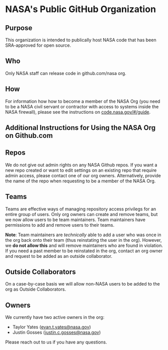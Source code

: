 # NASA's Public GitHub Organization

## Purpose
This organization is intended to publically host NASA code that has been SRA-approved for open source. 

## Who
Only NASA staff can release code in github.com/nasa org. 

## How
For information how how to become a member of the NASA Org (you need to be a NASA civil servant or contractor with access to systems inside the NASA firewall), please see the instructions on <a href="https://code.nasa.gov/#/guide"> code.nasa.gov/#/guide</a>.

## Additional Instructions for Using the NASA Org on Github.com

## Repos
We do not give out admin rights on any NASA Github repos. If you want a new repo created or want to edit settings on an existing repo that require admin access, please contact one of our org owners. Alternatively, provide the name of the repo when requesting to be a member of the NASA Org.

## Teams
Teams are effective ways of managing repository access privilegs for an entire group of users. Only org owners can create and remove teams, but we now allow users to be team maintainers. Team maintainers have permissions to add and remove users to their teams. 

**Note**: Team maintainers are *technically* able to add a user who was once in the org back onto their team (thus reinstating the user in the org). However, we **do not allow this** and will remove maintainers who are found in violation. If you need a past member to be reinstated in the org, contact an org owner and request to be added as an outside collaborator.

## Outside Collaborators
On a case-by-case basis we will allow non-NASA users to be added to the org as Outside Collaborators.

## Owners
We currently have two active owners in the org:
+ Taylor Yates (evan.t.yates@nasa.gov)
+ Justin Gosses (justin.c.gosses@nasa.gov)

Please reach out to us if you have any questions.
